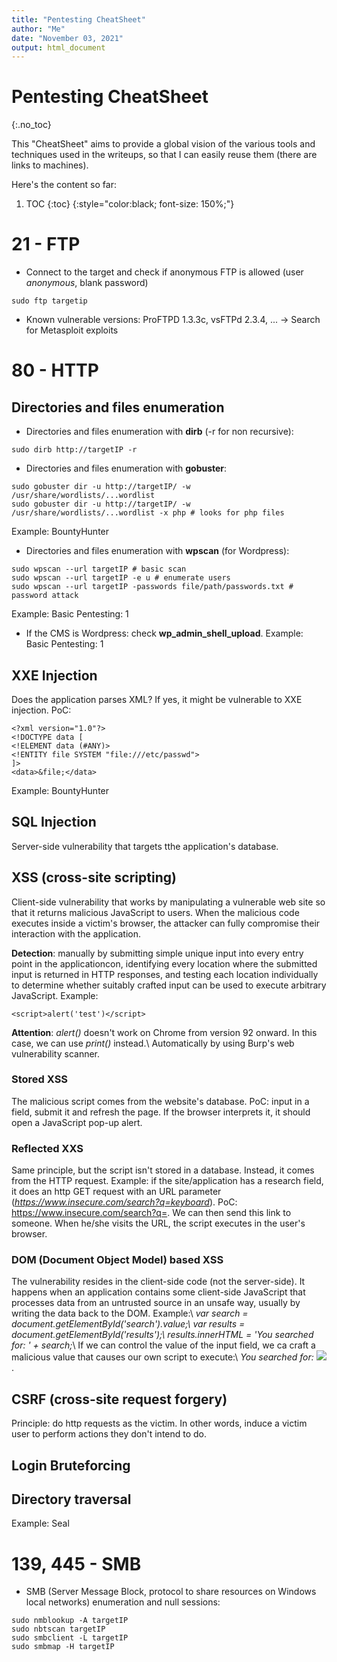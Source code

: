 ```yaml
---
title: "Pentesting CheatSheet"
author: "Me"
date: "November 03, 2021"
output: html_document
---
```


# Pentesting CheatSheet
{:.no_toc}

This "CheatSheet" aims to provide a global vision of the various tools and techniques used in the writeups, so that I can easily reuse them (there are links to machines).

Here's the content so far:

1. TOC
{:toc}
{:style="color:black; font-size: 150%;"}

# 21 - FTP

- Connect to the target and check if anonymous FTP is allowed (user *anonymous*, blank password)

````
sudo ftp targetip
`````

- Known vulnerable versions: ProFTPD 1.3.3c, vsFTPd 2.3.4, ... -> Search for Metasploit exploits

# 80 - HTTP

## Directories and files enumeration

- Directories and files enumeration with **dirb** (-r for non recursive):

````
sudo dirb http://targetIP -r
``````

- Directories and files enumeration with **gobuster**:

````
sudo gobuster dir -u http://targetIP/ -w /usr/share/wordlists/...wordlist
sudo gobuster dir -u http://targetIP/ -w /usr/share/wordlists/...wordlist -x php # looks for php files
``````
Example: BountyHunter

- Directories and files enumeration with **wpscan** (for Wordpress):

````
sudo wpscan --url targetIP # basic scan
sudo wpscan --url targetIP -e u # enumerate users
sudo wpscan --url targetIP -passwords file/path/passwords.txt # password attack
`````
Example: Basic Pentesting: 1

- If the CMS is Wordpress: check **wp_admin_shell_upload**. Example: Basic Pentesting: 1


## XXE Injection

Does the application parses XML? If yes, it might be vulnerable to XXE injection. PoC:

````
<?xml version="1.0"?>
<!DOCTYPE data [
<!ELEMENT data (#ANY)>
<!ENTITY file SYSTEM "file:///etc/passwd">
]>
<data>&file;</data>
`````

Example: BountyHunter


## SQL Injection

Server-side vulnerability that targets tthe application's database.

## XSS (cross-site scripting)

Client-side vulnerability that works by manipulating a vulnerable web site so that it returns malicious JavaScript to users. When the malicious code executes inside a victim's browser, the attacker can fully compromise their interaction with the application.

**Detection**: manually by submitting simple unique input into every entry point in the applicationcon, identifying every location where the submitted input is returned in HTTP responses, and testing each location individually to determine whether suitably crafted input can be used to execute arbitrary JavaScript. Example:

````
<script>alert('test')</script>
`````
**Attention**: *alert()* doesn't work on Chrome from version 92 onward. In this case, we can use *print()* instead.\\
Automatically by using Burp's web vulnerability scanner.

### Stored XSS
The malicious script comes from the website's database. PoC: input <script>alert('test')</script> in a field, submit it and refresh the page. If the browser interprets it, it should open a JavaScript pop-up alert.

### Reflected XXS 
Same principle, but the script isn't stored in a database. Instead, it comes from the HTTP request. Example: if the site/application has a research field, it does an http GET request with an URL parameter (*https://www.insecure.com/search?q=keyboard*). PoC: https://www.insecure.com/search?q=<script>alert</script>. We can then send this link to someone. When he/she visits the URL, the script executes in the user's browser.

### DOM (Document Object Model) based XSS 
The vulnerability resides in the client-side code (not the server-side). It happens when an application contains some client-side JavaScript that processes data from an untrusted source in an unsafe way, usually by writing the data back to the DOM. Example:\\
*var search = document.getElementById('search').value;\\
var results = document.getElementById('results');\\
results.innerHTML = 'You searched for: ' + search;*\\
If we can control the value of the input field, we ca craft a malicious value that causes our own script to execute:\\
*You searched for: <img src=1 onerror='/* malicious code here */'>*.


## CSRF (cross-site request forgery)

Principle: do http requests as the victim. In other words, induce a victim user to perform actions they don't intend to do.

## Login Bruteforcing

## Directory traversal

Example: Seal

# 139, 445 - SMB

- SMB (Server Message Block, protocol to share resources on Windows local networks) enumeration and null sessions:

````
sudo nmblookup -A targetIP
sudo nbtscan targetIP
sudo smbclient -L targetIP
sudo smbmap -H targetIP
````


